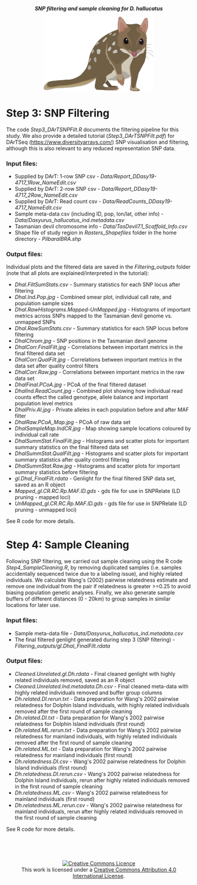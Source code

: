<p align="center">
<b><i>SNP filtering and sample cleaning for D. hallucatus</i></b>
</p>
<div align="center">
    <img src="Data/Quoll.png" width="300px"</img> 
</div>


# Step 3: SNP Filtering

The code *Step3_DArTSNPFilt.R* documents the filtering pipeline for this study. We also provide a detailed tutorial (*Step3_DArTSNPFilt.pdf*) for DArTSeq (https://www.diversityarrays.com/) SNP visualisation and filtering, although this is also relevant to any reduced representation SNP data. 

### Input files:  
* Supplied by DArT: 1-row SNP csv - *Data/Report_DDasy19-4717_1Row_NameEdit.csv*
* Supplied by DArT: 2-row SNP csv - *Data/Report_DDasy19-4717_2Row_NameEdit.csv*  
* Supplied by DArT: Read count csv - *Data/ReadCounts_DDasy19-4717_NameEdit.csv*  
* Sample meta-data csv (including ID, pop, lon/lat, other info) - *Data/Dasyurus_hallucatus_ind.metadata.csv*
* Tasmanian devil chromosome info - *Data/TasDevil7.1_Scaffold_Info.csv*  
* Shape file of study region in *Rasters_Shapefiles* folder in the home directory - *PilbaraIBRA.shp* 

### Output files:  
Individual plots and the filtered data are saved in the *Filtering_outputs* folder (note that all plots are explained/interpreted in the tutorial):
- *Dhal.FiltSumStats.csv* - Summary statistics for each SNP locus after filtering
- *Dhal.Ind.Pop.jpg* - Combined smear plot, individual call rate, and population sample sizes
- *Dhal.RawHistograms.Mapped-UnMapped.jpg* - Histograms of important metrics across SNPs mapped to the Tasmanian devil genome vs. unmapped SNPs
- *Dhal.RawSumStats.csv* - Summary statistics for each SNP locus before filtering
- *DhalChrom.jpg* - SNP positions in the Tasmanian devil genome
- *DhalCorr.FinalFilt.jpg* - Correlations between important metrics in the final filtered data set
- *DhalCorr.QualFilt.jpg* - Correlations between important metrics in the data set after quality control filters
- *DhalCorr.Raw.jpg* - Correlations between important metrics in the raw data set
- *DhalFinal.PCoA.jpg* - PCoA of the final filtered dataset
- *DhalInd.ReadCount.jpg* - Combined plot showing how individual read counts effect the called genotype, allele balance and important population level metrics
- *DhalPriv.Al.jpg* - Private alleles in each population before and after MAF filter
- *DhalRaw.PCoA_Map.jpg* - PCoA of raw data set
- *DhalSampleMap.IndCR.jpg* - Map showing sample locations coloured by individual call rate
- *DhalSummStat.FinalFilt.jpg* - Histograms and scatter plots for important summary statistics on the final filtered data set
- *DhalSummStat.QualFilt.jpg* - Histograms and scatter plots for important summary statistics after quality control filtering
- *DhalSummStat.Raw.jpg* - Histograms and scatter plots for important summary statistics before filtering
- *gl.Dhal_FinalFilt.rdata* - Genlight for the final filtered SNP data set, saved as an R object
- *Mapped_gl.CR.RC.Rp.MAF.lD.gds* - gds file for use in SNPRelate (LD pruning - mapped loci)
- *UnMapped_gl.CR.RC.Rp.MAF.lD.gds* - gds file for use in SNPRelate (LD pruning - unmapped loci)

See R code for more details.


# Step 4: Sample Cleaning

Following SNP filtering, we carried out sample cleaning using the R code *Step4_SampleCleaning.R*, by removing duplicated samples (i.e. samples accidentally sequenced twice due to a labeling issue), and highly related individuals. We calculate Wang's (2002) pairwise relatedness estimate and remove one individual from the pair if relatedness is greater >=0.25 to avoid biasing population genetic analyses. Finally, we also generate sample buffers of different distances (0 - 20km) to group samples in similar locations for later use.

### Input files:
* Sample meta-data file - *Data/Dasyurus_hallucatus_ind.metadata.csv*
* The final filtered genlight generated during step 3 (SNP filtering) - *Filtering_outputs/gl.Dhal_FinalFilt.rdata*

### Output files:
* *Cleaned.Unrelated.gl.Dh.rdata* - Final cleaned genlight with highly related individuals removed, saved as an R object
* *Cleaned.Unrelated.Ind.metadata.Dh.csv* - Final cleaned meta-data with highly related individuals removed and buffer group columns
* *Dh.related.DI.rerun.txt* - Data preparation for Wang's 2002 pairwise relatedness for Dolphin Island individuals, with highly related individuals removed after the first round of sample cleaning
* *Dh.related.DI.txt* - Data preparation for Wang's 2002 pairwise relatedness for Dolphin Island individuals (first round)
* *Dh.related.ML.rerun.txt* - Data preparation for Wang's 2002 pairwise relatedness for mainland individuals, with highly related individuals removed after the first round of sample cleaning
* *Dh.related.ML.txt* - Data preparation for Wang's 2002 pairwise relatedness for mainland individuals (first round)
* *Dh.relatedness.DI.csv* - Wang's 2002 pairwise relatedness for Dolphin Island individuals (first round)
* *Dh.relatedness.DI.rerun.csv* - Wang's 2002 pairwise relatedness for Dolphin Island individuals, rerun after highly related individuals removed in the first round of sample cleaning
* *Dh.relatedness.ML.csv* - Wang's 2002 pairwise relatedness for mainland individuals (first round)
* *Dh.relatedness.ML.rerun.csv* - Wang's 2002 pairwise relatedness for mainland individuals, rerun after highly related individuals removed in the first round of sample cleaning

See R code for more details.


&nbsp;

&nbsp;
<div align="center">
<a rel="license" href="http://creativecommons.org/licenses/by/4.0/"><img alt="Creative Commons Licence" style="border-width:0" src="https://i.creativecommons.org/l/by/4.0/88x31.png" /></a><br />This work is licensed under a <a rel="license" href="http://creativecommons.org/licenses/by/4.0/">Creative Commons Attribution 4.0 International License</a>.
</div>
